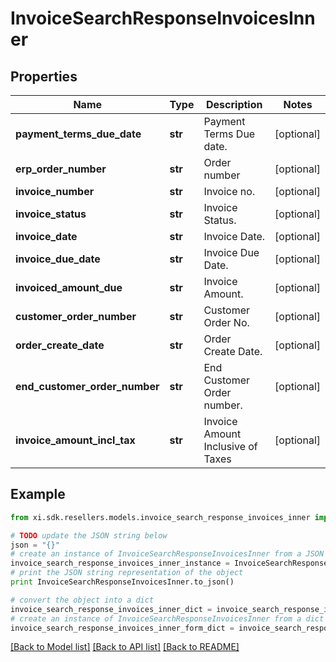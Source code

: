 # InvoiceSearchResponseInvoicesInner


## Properties

Name | Type | Description | Notes
------------ | ------------- | ------------- | -------------
**payment_terms_due_date** | **str** | Payment Terms Due date. | [optional] 
**erp_order_number** | **str** | Order number | [optional] 
**invoice_number** | **str** | Invoice no. | [optional] 
**invoice_status** | **str** | Invoice Status. | [optional] 
**invoice_date** | **str** | Invoice Date. | [optional] 
**invoice_due_date** | **str** | Invoice Due Date. | [optional] 
**invoiced_amount_due** | **str** | Invoice Amount. | [optional] 
**customer_order_number** | **str** | Customer Order No. | [optional] 
**order_create_date** | **str** | Order Create Date. | [optional] 
**end_customer_order_number** | **str** | End Customer Order number. | [optional] 
**invoice_amount_incl_tax** | **str** | Invoice Amount Inclusive of Taxes | [optional] 

## Example

```python
from xi.sdk.resellers.models.invoice_search_response_invoices_inner import InvoiceSearchResponseInvoicesInner

# TODO update the JSON string below
json = "{}"
# create an instance of InvoiceSearchResponseInvoicesInner from a JSON string
invoice_search_response_invoices_inner_instance = InvoiceSearchResponseInvoicesInner.from_json(json)
# print the JSON string representation of the object
print InvoiceSearchResponseInvoicesInner.to_json()

# convert the object into a dict
invoice_search_response_invoices_inner_dict = invoice_search_response_invoices_inner_instance.to_dict()
# create an instance of InvoiceSearchResponseInvoicesInner from a dict
invoice_search_response_invoices_inner_form_dict = invoice_search_response_invoices_inner.from_dict(invoice_search_response_invoices_inner_dict)
```
[[Back to Model list]](../README.md#documentation-for-models) [[Back to API list]](../README.md#documentation-for-api-endpoints) [[Back to README]](../README.md)


